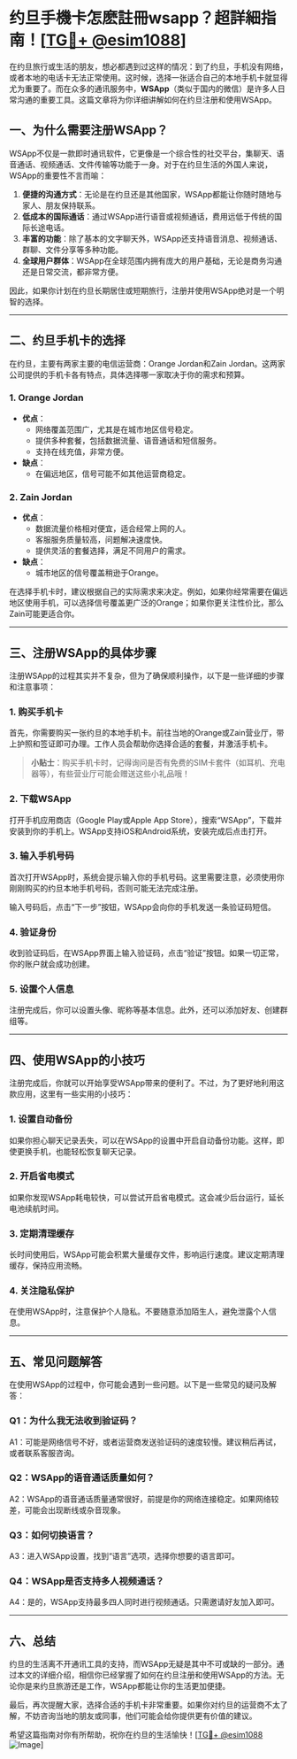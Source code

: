 # 约旦手機卡怎麽註冊wsapp？超詳細指南！[[TG💪+ @esim1088](https://t.me/s/esim1088)]

在约旦旅行或生活的朋友，想必都遇到过这样的情况：到了约旦，手机没有网络，或者本地的电话卡无法正常使用。这时候，选择一张适合自己的本地手机卡就显得尤为重要了。而在众多的通讯服务中，**WSApp**（类似于国内的微信）是许多人日常沟通的重要工具。这篇文章将为你详细讲解如何在约旦注册和使用WSApp。

## 一、为什么需要注册WSApp？

WSApp不仅是一款即时通讯软件，它更像是一个综合性的社交平台，集聊天、语音通话、视频通话、文件传输等功能于一身。对于在约旦生活的外国人来说，WSApp的重要性不言而喻：

1. **便捷的沟通方式**：无论是在约旦还是其他国家，WSApp都能让你随时随地与家人、朋友保持联系。
2. **低成本的国际通话**：通过WSApp进行语音或视频通话，费用远低于传统的国际长途电话。
3. **丰富的功能**：除了基本的文字聊天外，WSApp还支持语音消息、视频通话、群聊、文件分享等多种功能。
4. **全球用户群体**：WSApp在全球范围内拥有庞大的用户基础，无论是商务沟通还是日常交流，都非常方便。

因此，如果你计划在约旦长期居住或短期旅行，注册并使用WSApp绝对是一个明智的选择。

---

## 二、约旦手机卡的选择

在约旦，主要有两家主要的电信运营商：Orange Jordan和Zain Jordan。这两家公司提供的手机卡各有特点，具体选择哪一家取决于你的需求和预算。

### 1. Orange Jordan
- **优点**：
  - 网络覆盖范围广，尤其是在城市地区信号稳定。
  - 提供多种套餐，包括数据流量、语音通话和短信服务。
  - 支持在线充值，非常方便。
- **缺点**：
  - 在偏远地区，信号可能不如其他运营商稳定。

### 2. Zain Jordan
- **优点**：
  - 数据流量价格相对便宜，适合经常上网的人。
  - 客服服务质量较高，问题解决速度快。
  - 提供灵活的套餐选择，满足不同用户的需求。
- **缺点**：
  - 城市地区的信号覆盖稍逊于Orange。

在选择手机卡时，建议根据自己的实际需求来决定。例如，如果你经常需要在偏远地区使用手机，可以选择信号覆盖更广泛的Orange；如果你更关注性价比，那么Zain可能更适合你。

---

## 三、注册WSApp的具体步骤

注册WSApp的过程其实并不复杂，但为了确保顺利操作，以下是一些详细的步骤和注意事项：

### 1. 购买手机卡
首先，你需要购买一张约旦的本地手机卡。前往当地的Orange或Zain营业厅，带上护照和签证即可办理。工作人员会帮助你选择合适的套餐，并激活手机卡。

> **小贴士**：购买手机卡时，记得询问是否有免费的SIM卡套件（如耳机、充电器等），有些营业厅可能会赠送这些小礼品哦！

### 2. 下载WSApp
打开手机应用商店（Google Play或Apple App Store），搜索“WSApp”，下载并安装到你的手机上。WSApp支持iOS和Android系统，安装完成后点击打开。

### 3. 输入手机号码
首次打开WSApp时，系统会提示输入你的手机号码。这里需要注意，必须使用你刚刚购买的约旦本地手机号码，否则可能无法完成注册。

输入号码后，点击“下一步”按钮，WSApp会向你的手机发送一条验证码短信。

### 4. 验证身份
收到验证码后，在WSApp界面上输入验证码，点击“验证”按钮。如果一切正常，你的账户就会成功创建。

### 5. 设置个人信息
注册完成后，你可以设置头像、昵称等基本信息。此外，还可以添加好友、创建群组等。

---

## 四、使用WSApp的小技巧

注册完成后，你就可以开始享受WSApp带来的便利了。不过，为了更好地利用这款应用，这里有一些实用的小技巧：

### 1. 设置自动备份
如果你担心聊天记录丢失，可以在WSApp的设置中开启自动备份功能。这样，即使更换手机，也能轻松恢复聊天记录。

### 2. 开启省电模式
如果你发现WSApp耗电较快，可以尝试开启省电模式。这会减少后台运行，延长电池续航时间。

### 3. 定期清理缓存
长时间使用后，WSApp可能会积累大量缓存文件，影响运行速度。建议定期清理缓存，保持应用流畅。

### 4. 关注隐私保护
在使用WSApp时，注意保护个人隐私。不要随意添加陌生人，避免泄露个人信息。

---

## 五、常见问题解答

在使用WSApp的过程中，你可能会遇到一些问题。以下是一些常见的疑问及解答：

### Q1：为什么我无法收到验证码？
A1：可能是网络信号不好，或者运营商发送验证码的速度较慢。建议稍后再试，或者联系客服咨询。

### Q2：WSApp的语音通话质量如何？
A2：WSApp的语音通话质量通常很好，前提是你的网络连接稳定。如果网络较差，可能会出现断线或杂音现象。

### Q3：如何切换语言？
A3：进入WSApp设置，找到“语言”选项，选择你想要的语言即可。

### Q4：WSApp是否支持多人视频通话？
A4：是的，WSApp支持最多四人同时进行视频通话。只需邀请好友加入即可。

---

## 六、总结

约旦的生活离不开通讯工具的支持，而WSApp无疑是其中不可或缺的一部分。通过本文的详细介绍，相信你已经掌握了如何在约旦注册和使用WSApp的方法。无论你是来约旦旅游还是工作，WSApp都能让你的生活更加便捷。

最后，再次提醒大家，选择合适的手机卡非常重要。如果你对约旦的运营商不太了解，不妨咨询当地的朋友或同事，他们可能会给你提供更有价值的建议。

希望这篇指南对你有所帮助，祝你在约旦的生活愉快！[[TG💪+ @esim1088](https://t.me/s/esim1088) ![Image](https://i.postimg.cc/4NQfJmqS/Snipaste-2025-05-13-00-14-12.png)]